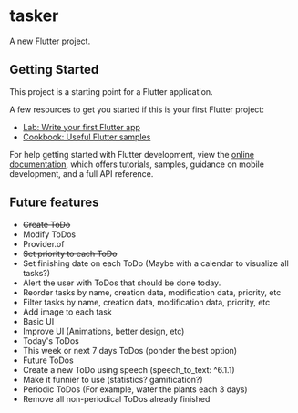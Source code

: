 # tasker

A new Flutter project.

## Getting Started

This project is a starting point for a Flutter application.

A few resources to get you started if this is your first Flutter project:

- [Lab: Write your first Flutter app](https://docs.flutter.dev/get-started/codelab)
- [Cookbook: Useful Flutter samples](https://docs.flutter.dev/cookbook)

For help getting started with Flutter development, view the
[online documentation](https://docs.flutter.dev/), which offers tutorials,
samples, guidance on mobile development, and a full API reference.

## Future features

- ~~Create ToDo~~
- Modify ToDos
- Provider.of<TodosProvider>
- ~~Set priority to each ToDo~~
- Set finishing date on each ToDo (Maybe with a calendar to visualize all tasks?)
- Alert the user with ToDos that should be done today.
- Reorder tasks by name, creation data, modification data, priority, etc
- Filter tasks by name, creation data, modification data, priority, etc
- Add image to each task
- Basic UI
- Improve UI (Animations, better design, etc)
- Today's ToDos
- This week or next 7 days ToDos (ponder the best option)
- Future ToDos
- Create a new ToDo using speech (speech_to_text: ^6.1.1)
- Make it funnier to use (statistics? gamification?)
- Periodic ToDos (For example, water the plants each 3 days)
- Remove all non-periodical ToDos already finished

